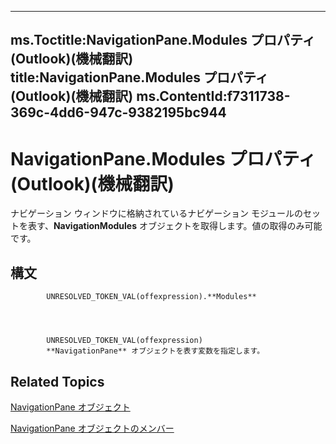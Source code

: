 

---
ms.Toctitle:NavigationPane.Modules プロパティ (Outlook)(機械翻訳)
title:NavigationPane.Modules プロパティ (Outlook)(機械翻訳)
ms.ContentId:f7311738-369c-4dd6-947c-9382195bc944
---
# NavigationPane.Modules プロパティ (Outlook)(機械翻訳)




ナビゲーション ウィンドウに格納されているナビゲーション モジュールのセットを表す、**NavigationModules** オブジェクトを取得します。値の取得のみ可能です。

## 構文

            UNRESOLVED_TOKEN_VAL(offexpression).**Modules**




            UNRESOLVED_TOKEN_VAL(offexpression)
            **NavigationPane** オブジェクトを表す変数を指定します。



## Related Topics

[NavigationPane オブジェクト](b6538c72-6115-99fc-c926-e0532a747823.md)

[NavigationPane オブジェクトのメンバー](51660711-1940-cc66-d536-83b86ea25897.md)




